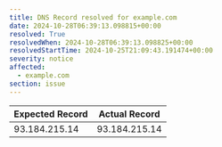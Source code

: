 ```yaml
---
title: DNS Record resolved for example.com
date: 2024-10-28T06:39:13.098815+00:00
resolved: True
resolvedWhen: 2024-10-28T06:39:13.098825+00:00
resolvedStartTime: 2024-10-25T21:09:43.191474+00:00
severity: notice
affected:
  - example.com
section: issue
---
```


| Expected Record  | Actual Record  |
|------------------|----------------|
| 93.184.215.14 | 93.184.215.14 |
